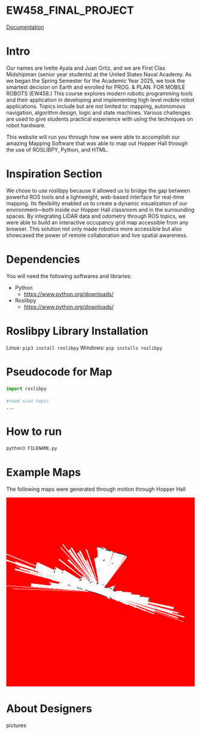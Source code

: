 # EW458_FINAL_PROJECT
[Documentation](https://juanortiz28.github.io/EW458_FINAL_PROJECT/#/)

# Intro
Our names are Ivette Ayala and Juan Ortiz, and we are First Clas Midshipman (senior year students) at the United States Naval Academy. As we began the Spring Semester for the Academic Year 2025, we took the smartest decision on Earth and enrolled for PROG. & PLAN. FOR MOBILE ROBOTS (EW458.) This course explores modern robotic programming tools and their application in developing and implementing high level mobile robot applications. Topics include but are not limited to: mapping, autonomous navigation, algorithm design, logic and state machines. Various challenges are used to give students practical experience with using the techniques on robot hardware.

This website will run you through how we were able to accomplish our amazing Mapping Software that was able to map out Hopper Hall through the use of ROSLIBPY, Python, and HTML.

# Inspiration Section

We chose to use roslibpy because it allowed us to bridge the gap between powerful ROS tools and a lightweight, web-based interface for real-time mapping. Its flexibility enabled us to create a dynamic visualization of our environment—both inside our Hopper Hall classroom and in the surrounding spaces. By integrating LiDAR data and odometry through ROS topics, we were able to build an interactive occupancy grid map accessible from any browser. This solution not only made robotics more accessible but also showcased the power of remote collaboration and live spatial awareness.


# Dependencies
You will need the following softwares and libraries:
- Python
    - https://www.python.org/downloads/
- Roslibpy
    - https://www.python.org/downloads/

# Roslibpy Library Installation
Linux: `pip3 install roslibpy`
Windows: `pip installs roslibpy`

# Pseudocode for Map

```python
import roslibpy

#read scan topic
...

```

# How to run
``` bash
python3 FILENAME.py
```

# Example Maps
The following maps were generated through motion through Hopper Hall

![Hopper Map](recording.gif)

# About Designers
pictures
 
